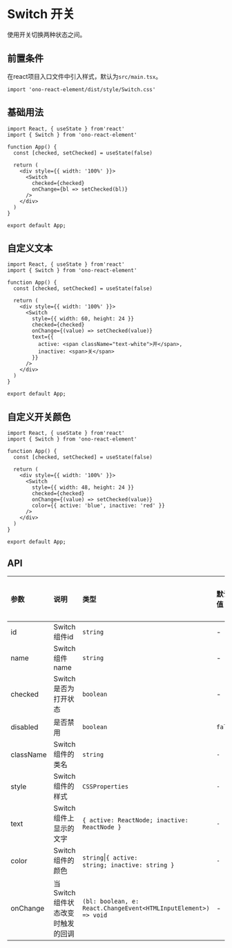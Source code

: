 # Switch 开关
使用开关切换两种状态之间。

## 前置条件
在react项目入口文件中引入样式，默认为`src/main.tsx`。
```tsx
import 'ono-react-element/dist/style/Switch.css'
```

## 基础用法
```tsx
import React, { useState } from'react'
import { Switch } from 'ono-react-element'

function App() {
  const [checked, setChecked] = useState(false)

  return (
    <div style={{ width: '100%' }}>
      <Switch
        checked={checked}
        onChange={bl => setChecked(bl)}
      />
    </div>
  )
}

export default App;
```

## 自定义文本
```tsx
import React, { useState } from'react'
import { Switch } from 'ono-react-element'

function App() {
  const [checked, setChecked] = useState(false)

  return (
    <div style={{ width: '100%' }}>
      <Switch
        style={{ width: 60, height: 24 }}
        checked={checked}
        onChange={(value) => setChecked(value)}
        text={{
          active: <span className="text-white">开</span>,
          inactive: <span>关</span>
        }}
      />
    </div>
  )
}

export default App;
```

## 自定义开关颜色
```tsx
import React, { useState } from'react'
import { Switch } from 'ono-react-element'

function App() {
  const [checked, setChecked] = useState(false)

  return (
    <div style={{ width: '100%' }}>
      <Switch
        style={{ width: 48, height: 24 }}
        checked={checked}
        onChange={(value) => setChecked(value)}
        color={{ active: 'blue', inactive: 'red' }}
      />
    </div>
  )
}

export default App;
```

## API
参数|说明|类型|默认值|是否必填
:- | :- | :- | :- | :-
id|Switch组件id|<code>string</code>|-|否
name|Switch组件name|<code>string</code>|-|否
checked|Switch是否为打开状态|<code>boolean</code>|-|是
disabled|是否禁用|<code>boolean</code>|<code>false</code>|否
className|Switch组件的类名|<code>string</code>|<code>-</code>|否
style|Switch组件的样式|<code>CSSProperties</code>|<code>-</code>|否
text|Switch组件上显示的文字|<code>{ active: ReactNode; inactive: ReactNode }</code>|<code>-</code>|否
color|Switch组件的颜色|<code>string</code>\|<code>{ active: string; inactive: string }</code>|<code>-</code>|否
onChange|当Switch组件状态改变时触发的回调|<code>(bl: boolean, e: React.ChangeEvent\<HTMLInputElement>) => void</code>|-|否
